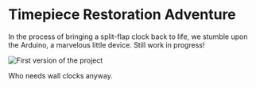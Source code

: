 # Timepiece Restoration Adventure

In the process of bringing a split-flap clock back to life, we stumble upon the Arduino, a marvelous little device. Still work in progress!

![First version of the project](https://cdn.discordapp.com/attachments/765560541309304862/1071936993593921546/IMG_0205_Large.jpeg)

Who needs wall clocks anyway.
